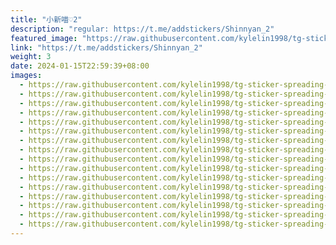 ```yaml
---
title: "小新喵♡2"
description: "regular: https://t.me/addstickers/Shinnyan_2"
featured_image: "https://raw.githubusercontent.com/kylelin1998/tg-sticker-spreading-worldwide-images/main/img/d95e349b-3366-4db3-ba5f-1a25586df4b5.jpg"
link: "https://t.me/addstickers/Shinnyan_2"
weight: 3
date: 2024-01-15T22:59:39+08:00
images:
  - https://raw.githubusercontent.com/kylelin1998/tg-sticker-spreading-worldwide-images/main/img/d95e349b-3366-4db3-ba5f-1a25586df4b5.jpg
  - https://raw.githubusercontent.com/kylelin1998/tg-sticker-spreading-worldwide-images/main/img/95dd2f26-01bf-4fb7-b485-5fb3ae055010.jpg
  - https://raw.githubusercontent.com/kylelin1998/tg-sticker-spreading-worldwide-images/main/img/beabcfe9-7e7d-4f88-9e14-a7111cc5033f.jpg
  - https://raw.githubusercontent.com/kylelin1998/tg-sticker-spreading-worldwide-images/main/img/3680134e-f0a9-40b6-aea1-b210f506dcd3.jpg
  - https://raw.githubusercontent.com/kylelin1998/tg-sticker-spreading-worldwide-images/main/img/8d0427a7-d49d-4758-8760-a3de1aea2fad.jpg
  - https://raw.githubusercontent.com/kylelin1998/tg-sticker-spreading-worldwide-images/main/img/938215b5-2c2b-4637-a723-17a0beca4761.jpg
  - https://raw.githubusercontent.com/kylelin1998/tg-sticker-spreading-worldwide-images/main/img/4cb48722-f852-42a4-b4e3-ebfb00695088.jpg
  - https://raw.githubusercontent.com/kylelin1998/tg-sticker-spreading-worldwide-images/main/img/74d4db73-ca94-459b-94d8-c0a53a80f1b9.jpg
  - https://raw.githubusercontent.com/kylelin1998/tg-sticker-spreading-worldwide-images/main/img/006ccae1-acc7-4989-a926-31c110cfe875.jpg
  - https://raw.githubusercontent.com/kylelin1998/tg-sticker-spreading-worldwide-images/main/img/6f280898-6f64-47b0-8688-a92fcbb558f5.jpg
  - https://raw.githubusercontent.com/kylelin1998/tg-sticker-spreading-worldwide-images/main/img/48c4ea00-26b2-4724-b418-be658ef4239c.jpg
  - https://raw.githubusercontent.com/kylelin1998/tg-sticker-spreading-worldwide-images/main/img/fdd88a1a-805e-496f-8d0b-da909be1fddc.jpg
  - https://raw.githubusercontent.com/kylelin1998/tg-sticker-spreading-worldwide-images/main/img/0c485257-538e-4931-b3b7-7066db20790a.jpg
  - https://raw.githubusercontent.com/kylelin1998/tg-sticker-spreading-worldwide-images/main/img/64956054-20f8-402c-9aa4-1ae3e4b89c09.jpg
  - https://raw.githubusercontent.com/kylelin1998/tg-sticker-spreading-worldwide-images/main/img/f6546bee-73f7-4e75-97f6-d8c6856d7f70.jpg
  - https://raw.githubusercontent.com/kylelin1998/tg-sticker-spreading-worldwide-images/main/img/4a6a90a5-754d-45e5-9782-e5feca00e94b.jpg
---
```

